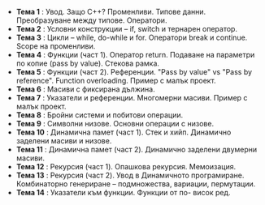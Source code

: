 - **Тема 1** : Увод. Защо C++? Променливи. Типове данни. Преобразуване между типове. Оператори.  
- **Тема 2** : Условни конструкции – if, switch и тернарен оператор.  
- **Тема 3** : Цикли – while, do-while и for. Оператори break и continue. Scope на променливи.  
- **Тема 4** : Функции (част 1). Оператор return. Подаване на параметри по копие (pass by value). Стекова рамка.  
- **Тема 5** : Функции (част 2). Референции. "Pass by value" vs "Pass by reference". Function overloading. Пример с малък проект.  
- **Тема 6** : Масиви с фиксирана дължина.  
- **Тема 7** : Указатели и референции. Многомерни масиви. Пример с малък проект.  
- **Тема 8** : Бройни системи и побитови операции.  
- **Тема 9** : Символни низове. Основни операции с низове.  
- **Тема 10** : Динамична памет (част 1). Стек и хийп. Динамично заделени масиви и низове.  
- **Тема 11** : Динамична памет (част 2). Динамично заделени двумерни масиви.  
- **Тема 12** : Рекурсия (част 1). Опашкова рекурсия. Мемоизация.  
- **Тема 13** : Рекурсия (част 2). Увод в Динамичното програмиране. Комбинаторно генериране – подмножества, вариации, пермутации.  
- **Тема 14** : Указатели към функции. Функции от по- висок ред.  
